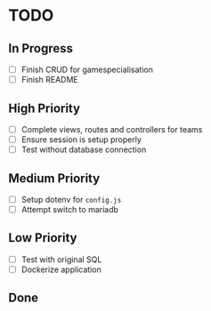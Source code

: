 # TODO

## In Progress

- [ ] Finish CRUD for gamespecialisation
- [ ] Finish README

## High Priority

- [ ] Complete views, routes and controllers for teams
- [ ] Ensure session is setup properly
- [ ] Test without database connection

## Medium Priority

- [ ] Setup dotenv for `config.js`
- [ ] Attempt switch to mariadb

## Low Priority

- [ ] Test with original SQL
- [ ] Dockerize application

## Done
